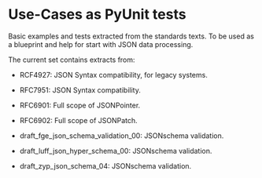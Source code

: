 Use-Cases as PyUnit tests
=========================

Basic examples and tests extracted from the standards texts.
To be used as a blueprint and help for start with JSON data
processing.

The current set contains extracts from:

* RCF4927: JSON Syntax compatibility, for legacy systems.

* RFC7951: JSON Syntax compatibility.

* RFC6901: Full scope of JSONPointer.

* RFC6902: Full scope of JSONPatch.

* draft\_fge\_json\_schema\_validation\_00: JSONschema validation.

* draft\_luff\_json\_hyper\_schema\_00: JSONschema validation.

* draft\_zyp\_json\_schema\_04: JSONschema validation.
